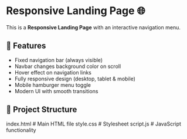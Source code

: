 # Responsive Landing Page 🌐

This is  a **Responsive Landing Page** with an interactive navigation menu.

## 🚀 Features
- Fixed navigation bar (always visible)
- Navbar changes background color on scroll
- Hover effect on navigation links
- Fully responsive design (desktop, tablet & mobile)
- Mobile hamburger menu toggle
- Modern UI with smooth transitions


## 📂 Project Structure
index.html # Main HTML file
style.css # Stylesheet
script.js # JavaScript functionality
